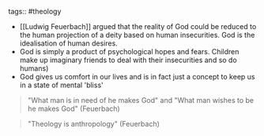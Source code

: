 tags:: #theology 
- [[Ludwig Feuerbach]] argued that the reality of God could be reduced to the human projection of a deity based on human insecurities. God is the idealisation of human desires. 
- God is simply a product of psychological hopes and fears. Children make up imaginary friends to deal with their insecurities and so do humans) 
- God gives us comfort in our lives and is in fact just a concept to keep us in a state of mental 'bliss'

> "What man is in need of he makes God" and "What man wishes to be he makes God" (Feuerbach)

> "Theology is anthropology" (Feuerbach)

